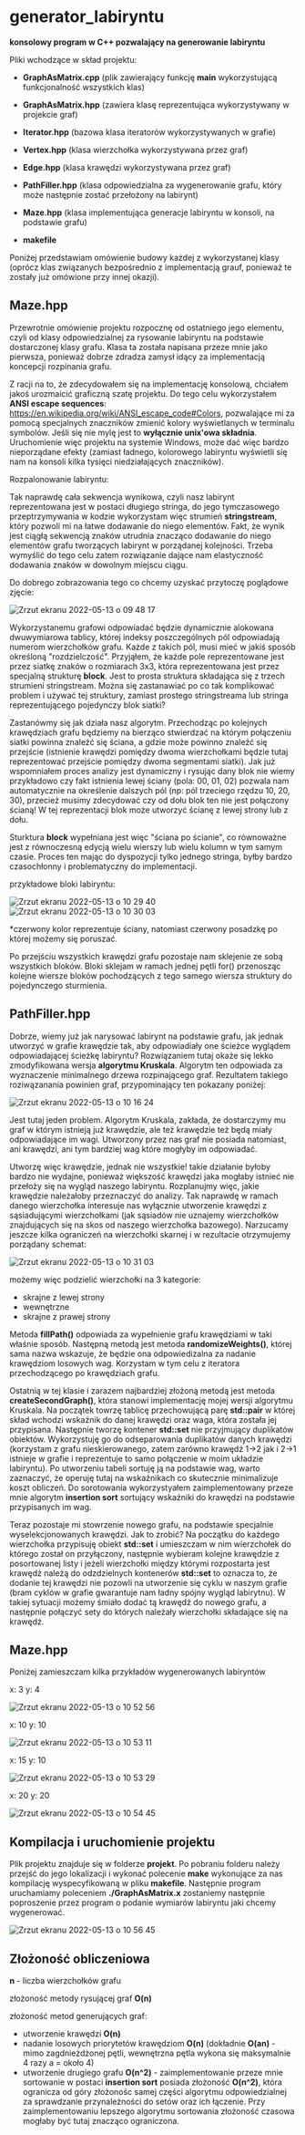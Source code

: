 # generator_labiryntu
**konsolowy program w C++ pozwalający na generowanie labiryntu**

Pliki wchodzące w skład projektu:

- **GraphAsMatrix.cpp** (plik zawierający funkcję **main** wykorzystującą funkcjonalność wszystkich klas)

- **GraphAsMatrix.hpp** (zawiera klasę reprezentująca wykorzystywany w projekcie graf)
- **Iterator.hpp** (bazowa klasa iteratorów wykorzystywanych w grafie)
- **Vertex.hpp** (klasa wierzchołka wykorzystywana przez graf)
- **Edge.hpp** (klasa krawędzi wykorzystywana przez graf)

- **PathFiller.hpp** (klasa odpowiedzialna za wygenerowanie grafu, który może następnie zostać przełożony na labirynt)
- **Maze.hpp** (klasa implementująca generacje labiryntu w konsoli, na podstawie grafu)

- **makefile**

Poniżej przedstawiam omówienie budowy każdej z wykorzystanej klasy (oprócz klas związanych bezpośrednio z implementacją grauf, ponieważ te zostały już omówione przy innej okazji).


## Maze.hpp

Przewrotnie omówienie projektu rozpocznę od ostatniego jego elementu, czyli od klasy odpowiedzialnej za rysowanie labiryntu na podstawie dostarczonej klasy grafu. Klasa ta została napisana przeze mnie jako pierwsza, ponieważ dobrze zdradza zamysł idący za implementacją koncepcji rozpinania grafu.

Z racji na to, że zdecydowałem się na implementację konsolową, chciałem jakoś urozmaicić graficzną szatę projektu. Do tego celu wykorzystałem **ANSI escape sequences**: https://en.wikipedia.org/wiki/ANSI_escape_code#Colors, pozwalające mi za pomocą specjalnych znaczników zmienić kolory wyświetlanych w terminalu symbolów. Jeśli się nie mylę jest to **wyłącznie unix'owa składnia**. Uruchomienie więc projektu na systemie Windows, może dać więc bardzo nieporządane efekty (zamiast ładnego, kolorowego labiryntu wyświetli się nam na konsoli kilka tysięci niedziałających znaczników).

Rozpalonowanie labiryntu:

Tak naprawdę cała sekwencja wynikowa, czyli nasz labirynt reprezentowana jest w postaci długiego stringa, do jego tymczasowego przeptrzymywania w kodzie wykorzystam więc strumień **stringstream**, który pozwoli mi na łatwe dodawanie do niego elementów. Fakt, że wynik jest ciągłą sekwencją znaków utrudnia znacząco dodawanie do niego elementów grafu tworzących labirynt w porządanej kolejności. Trzeba wymyślić do tego celu zatem rozwiązanie dające nam elastyczność dodawania znaków w dowolnym miejscu ciągu.

Do dobrego zobrazowania tego co chcemy uzyskać przytoczę poglądowe zjęcie:


![Zrzut ekranu 2022-05-13 o 09 48 17](https://user-images.githubusercontent.com/36136484/168236473-74c3497f-7413-420c-bbf9-daf7302d7747.png)


Wykorzystanemu grafowi odpowiadać będzie dynamicznie alokowana dwuwymiarowa tablicy, której indeksy poszczególnych pól odpowiadają numerom wierzchołków grafu. Każde z takich pól, musi mieć w jakiś sposób określoną "rozdzielczość". Przyjąłem, że każde pole reprezentowane jest przez siatkę znaków o rozmiarach 3x3, która reprezentowana jest przez specjalną strukturę **block**. Jest to prosta struktura składająca się z trzech strumieni stringstream. Można się zastanawiać po co tak komplikować problem i używać tej struktury, zamiast prostego stringstreama lub stringa reprezentującego pojedynczy blok siatki?

Zastanówmy się jak działa nasz algorytm. Przechodząc po kolejnych krawędziach grafu będziemy na bierząco stwierdzać na którym połączeniu siatki powinna znaleźć się ściana, a gdzie może powinno znaleźć się przejście (istnienie krawędzi pomiędzy dwoma wierzchołkami będzie tutaj reprezentować przejście pomiędzy dwoma segmentami siatki). Jak już wspomniałem proces analizy jest dynamiczny i rysując dany blok nie wiemy przykładowo czy fakt istnienia lewej ściany (pola: 00, 01, 02) pozwala nam automatycznie na określenie dalszych pól (np: pól trzeciego rzędzu 10, 20, 30), przecież musimy zdecydować czy od dołu blok ten nie jest połączony ścianą! W tej reprezentacji blok może utworzyć ścianę z lewej strony lub z dołu.

Sturktura **block** wypełniana jest więc "ściana po ścianie", co równoważne jest z równoczesną edycją wielu wierszy lub wielu kolumn w tym samym czasie. Proces ten mając do dyspozycji tylko jednego stringa, byłby bardzo czasochłonny i problematyczny do implementacji.

przykładowe bloki labiryntu:

![Zrzut ekranu 2022-05-13 o 10 29 40](https://user-images.githubusercontent.com/36136484/168243617-a25a3126-210d-4dee-8791-8b7e0fecc66c.png) &nbsp;![Zrzut ekranu 2022-05-13 o 10 30 03](https://user-images.githubusercontent.com/36136484/168243689-35c0e77d-481a-420f-862c-b066cec4364f.png)

*czerwony kolor reprezentuje ściany, natomiast czerwony posadzkę po której możemy się poruszać.

Po przejściu wszystkich krawędzi grafu pozostaje nam sklejenie ze sobą wszystkich bloków. Bloki sklejam w ramach jednej pętli for() przenosząc kolejne wiersze bloków pochodzących z tego samego wiersza struktury do pojedynczego sturmienia.


## PathFiller.hpp

Dobrze, wiemy już jak narysować labirynt na podstawie grafu, jak jednak utworzyć w grafie krawędzie tak, aby odpowiadiały one ścieżce wyglądem odpowiadającej ścieżkę labiryntu? Rozwiązaniem tutaj okaże się lekko zmodyfikowana wersja **algorytmu Kruskala**. Algorytm ten odpowiada za wyznaczenie minimalnego drzewa rozpinającego graf. Rezultatem takiego roziwązanania powinien graf, przypominający ten pokazany poniżej:

![Zrzut ekranu 2022-05-13 o 10 16 24](https://user-images.githubusercontent.com/36136484/168241256-a957a8f3-0519-445d-a65e-b8eba7fc0b8c.png)

Jest tutaj jeden problem. Algorytm Kruskala, zakłada, że dostarczymy mu graf w którym istnieją już krawędzie, ale też krawędzie też będą miały odpowiadające im wagi. Utworzony przez nas graf nie posiada natomiast, ani krawędzi, ani tym bardziej wag które mogłyby im odpowiadać.

Utworzę więc krawędzie, jednak nie wszystkie! takie działanie byłoby bardzo nie wydajne, ponieważ większość krawędzi jaka mogłaby istnieć nie przełoży się na wygląd naszego labiryntu. Rozplanujmy więc, jakie krawędzie należałoby przeznaczyć do analizy. Tak naprawdę w ramach danego wierzchołka interesuje nas wyłącznie utworzenie krawędzi z sąsiadującymi wierzchołkami (jak sąsiadów nie uznajemy wierzchołków znajdujących się na skos od naszego wierzchołka bazowego). Narzucamy jeszcze kilka ograniczeń na wierzchołki skarnej i w rezultacie otrzymujemy porządany schemat:

![Zrzut ekranu 2022-05-13 o 10 31 03](https://user-images.githubusercontent.com/36136484/168244525-f9a4d057-5e3a-44e2-bde9-b25149318846.png)

możemy więc podzielić wierzchołki na 3 kategorie:
- skrajne z lewej strony
- wewnętrzne
- skrajne z prawej strony

Metoda **fillPath()** odpowiada za wypełnienie grafu krawędziami w taki właśnie sposób. Następną metodą jest metoda **randomizeWeights()**, której sama nazwa wskazuje, że będzie ona odpowiedizalna za nadanie krawędziom losowych wag. Korzystam w tym celu z iteratora przechodzącego po krawędziach grafu.

Ostatnią w tej klasie i zarazem najbardziej złożoną metodą jest metoda **createSecondGraph()**, która stanowi implementację mojej wersji algorytmu Kruskala. Na początek towrzę tablicę przechowującą parę **std::pair** w której skład wchodzi wskaźnik do danej krawędzi oraz waga, która została jej przypisana. Następnie tworzę kontener **std::set** nie przyjmujący duplikatów obiektów. Wykorzystuję go do odseparowania duplikatów danych krawędzi (korzystam z grafu nieskierowanego, zatem zarówno krawędź 1->2 jak i 2->1 istnieje w grafie i reprezentuje to samo połączenie w moim układzie labiryntu). Po utworzeniu tabeli sortuję ją na podstawie wag, warto zaznaczyć, że operuję tutaj na wskaźnikach co skutecznie minimalizuje koszt obliczeń. Do sorotowania wykorzystyałem zaimplementowany przeze mnie algorytm **insertion sort** sortujący wskaźniki do krawędzi na podstawie przypisanych im wag.

Teraz pozostaje mi stowrzenie nowego grafu, na podstawie specjalnie wyselekcjonowanych krawędzi. Jak to zrobić? Na początku do każdego wierzchołka przypisuję obiekt **std::set** i umieszczam w nim wierzchołek do którego został on przyłączony, następnie wybieram kolejne krawędzie z posortowanej listy i jeżeli wierzchołki między którymi rozpostarta jest krawędź należą do odzdzielnych kontenerów **std::set** to oznacza to, że dodanie tej krawędzi nie pozowli na utworzenie się cyklu w naszym grafie (bram cyklów w grafie gwarantuje nam ładny spójny wygląd labirytnu). W takiej sytuacji możemy śmiało dodać tą krawędź do nowego grafu, a następnie połączyć sety do których należały wierzchołki składające się na krawędź.


## Maze.hpp

Poniżej zamieszczam kilka przykładów wygenerowanych labiryntów

x: 3 y: 4

![Zrzut ekranu 2022-05-13 o 10 52 56](https://user-images.githubusercontent.com/36136484/168247989-f1da6318-7f6e-40c0-91b0-955d78c888a6.png)

x: 10 y: 10

![Zrzut ekranu 2022-05-13 o 10 53 11](https://user-images.githubusercontent.com/36136484/168248042-a746e811-fd4f-4714-b673-6656f714acd4.png)

x: 15 y: 10

![Zrzut ekranu 2022-05-13 o 10 53 29](https://user-images.githubusercontent.com/36136484/168248090-25d9892e-114e-41ac-824b-86320513cec7.png)

x: 20 y: 20

![Zrzut ekranu 2022-05-13 o 10 54 45](https://user-images.githubusercontent.com/36136484/168248373-d21f2407-829a-4872-a457-3c66aa1d3402.png)

## Kompilacja i uruchomienie projektu

Plik projektu znajduje się w folderze **projekt**. Po pobraniu folderu należy przejść do jego lokalizacji i wykonać polecenie **make** wykonujące za nas kompilację wyspecyfikowaną w pliku **makefile**. Następnie program uruchamiamy poleceniem **./GraphAsMatrix.x** zostaniemy następnie poproszenie przez program o podanie wymiarów labiryntu jaki chcemy wygenerować.

![Zrzut ekranu 2022-05-13 o 10 56 45](https://user-images.githubusercontent.com/36136484/168248766-d06e83c6-9372-4809-a823-ae41d786b644.png)


## Złożoność obliczeniowa 

**n** - liczba wierzchołków grafu

złożoność metody rysującej graf **O(n)**

złożoność metod generujących graf:

- utworzenie krawędzi **O(n)**
- nadanie losowych priorytetów krawędziom **O(n)** (dokładnie **O(an)** - mimo zagdnieżdżonej pętli, wewnętrzna pętla wykona się maksymalnie 4 razy a = około 4)
- utworzenie drugiego grafu **O(n^2)** - zaimplementowanie przeze mnie sortowanie w postaci **insertion sort** posiada złożoność **O(n^2)**, która ogranicza od góry złożonośc samej części algorytmu odpowiedzialnej za sprawdzanie przynależności do setów oraz ich łączenie. Przy zaimplementowaniu lepszego algorytmu sortowania złożoność czasowa mogłaby być tutaj znacząco ograniczona.
